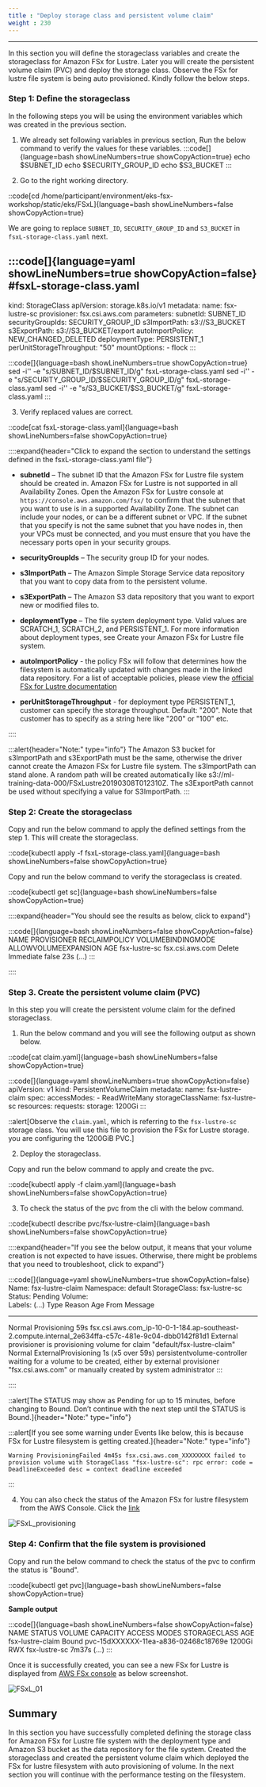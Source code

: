 ```yaml
---
title : "Deploy storage class and persistent volume claim"
weight : 230
---
```

-------------------------------------------------------------
In this section you will define the storageclass variables and create the storageclass for Amazon FSx for Lustre. Later you will create the persistent volume claim (PVC) and deploy the storage class. Observe the FSx for lustre file system is being auto provisioned. Kindly follow the below steps.

### Step 1: Define the storageclass

In the following steps you will be using the environment variables which was created in the previous section.

1. We already set following variables in previous section, Run the below command to verify the values for these variables. 
:::code[]{language=bash showLineNumbers=true showCopyAction=true}
echo $SUBNET_ID
echo $SECURITY_GROUP_ID
echo $S3_BUCKET
:::

1. Go to the right working directory.

::code[cd /home/participant/environment/eks-fsx-workshop/static/eks/FSxL]{language=bash showLineNumbers=false showCopyAction=true}

We are going to replace `SUBNET_ID`, `SECURITY_GROUP_ID` and `S3_BUCKET` in `fsxL-storage-class.yaml` next.

:::code[]{language=yaml showLineNumbers=true showCopyAction=false}
#fsxL-storage-class.yaml
---
kind: StorageClass
apiVersion: storage.k8s.io/v1
metadata:
    name: fsx-lustre-sc
provisioner: fsx.csi.aws.com
parameters:
    subnetId: SUBNET_ID
    securityGroupIds: SECURITY_GROUP_ID
    s3ImportPath: s3://S3_BUCKET
    s3ExportPath: s3://S3_BUCKET/export
    autoImportPolicy: NEW_CHANGED_DELETED
    deploymentType: PERSISTENT_1
    perUnitStorageThroughput: "50"
mountOptions:
    - flock
:::

:::code[]{language=bash showLineNumbers=true showCopyAction=true}
sed -i'' -e "s/SUBNET_ID/$SUBNET_ID/g" fsxL-storage-class.yaml
sed -i'' -e "s/SECURITY_GROUP_ID/$SECURITY_GROUP_ID/g" fsxL-storage-class.yaml
sed -i'' -e "s/S3_BUCKET/$S3_BUCKET/g" fsxL-storage-class.yaml
:::

3. Verify replaced values are correct.

::code[cat fsxL-storage-class.yaml]{language=bash showLineNumbers=false showCopyAction=true}
 
::::expand{header="Click to expand the section to understand the settings defined in the fsxL-storage-class.yaml file"}

* **subnetId** – The subnet ID that the Amazon FSx for Lustre file system should be created in. Amazon FSx for Lustre is not supported in all Availability Zones. Open the Amazon FSx for Lustre console at `https://console.aws.amazon.com/fsx/` to confirm that the subnet that you want to use is in a supported Availability Zone. The subnet can include your nodes, or can be a different subnet or VPC. If the subnet that you specify is not the same subnet that you have nodes in, then your VPCs must be connected, and you must ensure that you have the necessary ports open in your security groups.

* **securityGroupIds** – The security group ID for your nodes.

* **s3ImportPath** – The Amazon Simple Storage Service data repository that you want to copy data from to the persistent volume.

* **s3ExportPath** – The Amazon S3 data repository that you want to export new or modified files to.

* **deploymentType** – The file system deployment type. Valid values are SCRATCH_1, SCRATCH_2, and PERSISTENT_1. For more information about deployment types, see Create your Amazon FSx for Lustre file system.

* **autoImportPolicy** - the policy FSx will follow that determines how the filesystem is automatically updated with changes made in the linked data repository. For a list of acceptable policies, please view the [official FSx for Lustre documentation](https://docs.aws.amazon.com/fsx/latest/APIReference/API_CreateFileSystemLustreConfiguration.html)

* **perUnitStorageThroughput** - for deployment type PERSISTENT_1, customer can specify the storage throughput. Default: "200". Note that customer has to specify as a string here like "200" or "100" etc.

::::

:::alert{header="Note:" type="info"}
The Amazon S3 bucket for s3ImportPath and s3ExportPath must be the same, otherwise the driver cannot create the Amazon FSx for Lustre file system. The s3ImportPath can stand alone. A random path will be created automatically like s3://ml-training-data-000/FSxLustre20190308T012310Z. The s3ExportPath cannot be used without specifying a value for S3ImportPath.
:::

### Step 2: Create the storageclass

Copy and run the below command to apply the defined settings from the step 1. This will create the storageclass.

::code[kubectl apply -f fsxL-storage-class.yaml]{language=bash showLineNumbers=false showCopyAction=true}

Copy and run the below command to verify the storageclass is created.

::code[kubectl get sc]{language=bash showLineNumbers=false showCopyAction=true}

::::expand{header="You should see the results as below, click to expand"}

:::code[]{language=bash showLineNumbers=false showCopyAction=false}
NAME                   PROVISIONER             RECLAIMPOLICY   VOLUMEBINDINGMODE      ALLOWVOLUMEEXPANSION   AGE
fsx-lustre-sc          fsx.csi.aws.com         Delete          Immediate              false                  23s
(...)
:::

::::

### Step 3. Create the persistent volume claim (PVC)

In this step you will create the persistent volume claim for the defined storageclass.


1. Run the below command and you will see the following output as shown below.

::code[cat claim.yaml]{language=bash showLineNumbers=false showCopyAction=true}


:::code[]{language=yaml showLineNumbers=true showCopyAction=false}
apiVersion: v1
kind: PersistentVolumeClaim
metadata:
  name: fsx-lustre-claim
spec:
  accessModes:
    - ReadWriteMany
  storageClassName: fsx-lustre-sc
  resources:
    requests:
      storage: 1200Gi
:::

::alert[Observe the `claim.yaml`, which is referring to the `fsx-lustre-sc` storage class. You will use this file to provision the FSx for Lustre storage. you are configuring the 1200GiB PVC.]


2. Deploy the storageclass.

Copy and run the below command to apply and create the pvc.

::code[kubectl apply -f claim.yaml]{language=bash showLineNumbers=false showCopyAction=true}


3. To check the status of the pvc from the cli with the below command.

::code[kubectl describe pvc/fsx-lustre-claim]{language=bash showLineNumbers=false showCopyAction=true}

::::expand{header="If you see the below output, it means that your volume creation is not expected to have issues. Otherwise, there might be problems that you need to troubleshoot, click to expand"}

:::code[]{language=yaml showLineNumbers=true showCopyAction=false}
Name:          fsx-lustre-claim
Namespace:     default
StorageClass:  fsx-lustre-sc
Status:        Pending
Volume:        
Labels:        <none>
(...)
  Type    Reason                Age               From                                                                                                Message
  ----    ------                ----              ----                                                                                                -------
  Normal  Provisioning          59s               fsx.csi.aws.com_ip-10-0-1-184.ap-southeast-2.compute.internal_2e634ffa-c57c-481e-9c04-dbb0142f81d1  External provisioner is provisioning volume for claim "default/fsx-lustre-claim"
  Normal  ExternalProvisioning  1s (x5 over 59s)  persistentvolume-controller                                                                         waiting for a volume to be created, either by external provisioner "fsx.csi.aws.com" or manually created by system administrator
:::

::::

::alert[The STATUS may show as Pending for up to 15 minutes, before changing to Bound. Don’t continue with the next step until the STATUS is Bound.]{header="Note:" type="info"}


:::alert[If you see some warning under Events like below, this is because FSx for Lustre filesystem is getting created.]{header="Note:" type="info"}

```
Warning ProvisioningFailed 4m45s fsx.csi.aws.com_XXXXXXXX failed to provision volume with StorageClass "fsx-lustre-sc": rpc error: code = DeadlineExceeded desc = context deadline exceeded
```
:::

4. You can also check the status of the Amazon FSx for lustre filesystem from the AWS Console. Click the [link](https://console.aws.amazon.com/fsx/)

![FSxL_provisioning](/static/images/FSxL_Provisioning.png)

### Step 4: Confirm that the file system is provisioned

Copy and run the below command to check the status of the pvc to confirm the status is "Bound".

::code[kubectl get pvc]{language=bash showLineNumbers=false showCopyAction=true}

**Sample output**

:::code[]{language=bash showLineNumbers=false showCopyAction=false}
NAME               STATUS   VOLUME                                 CAPACITY   ACCESS MODES   STORAGECLASS          AGE
fsx-lustre-claim   Bound    pvc-15dXXXXXX-11ea-a836-02468c18769e   1200Gi     RWX            fsx-lustre-sc         7m37s
(...)
:::


Once it is successfully created, you can see a new FSx for Lustre is displayed from [AWS FSx console](https://console.aws.amazon.com/fsx/) as below screenshot.

![FSxL_01](/static/images/FSxL_01.png)


## Summary

In this section you have successfully completed defining the storage class for Amazon FSx for Lustre file system with the deployment type and Amazon S3 bucket as the data repository for the file system. Created the storageclass and created the persistent volume claim which deployed the FSx for lustre filesystem with auto provisioning of volume. In the next section you will continue with the performance testing on the filesystem.
